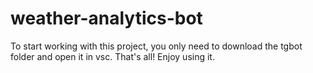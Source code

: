 # weather-analytics-bot
To start working with this project, you only need to download the tgbot folder and open it in vsc. That's all! Enjoy using it.
